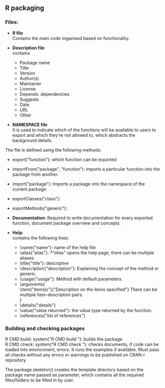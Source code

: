 ## R packaging 

### Files:
- **R file**  
Contains the main code organised based on functionality.  

- **Description file**  
contains 
  - Package name  
  - Title   
  - Version  
  - Author(s)  
  - Maintainer  
  - License
  - Depends: dependencies
  - Suggests  
  - Date  
  - URL  
  - Other  

- **NAMESPACE file**  
It is used to indicate which of the functions will be available to users to 
export and which they're not allowed to, which abstracts the background details.   

The file is defined using the following methods:  
  - export("function"): which function can be exported  
  - importFrom("package", "function"): imports a particular function into the 
  package from another.  
  - import("package"): Imports a package into the namespace of the current package.
  - exportClasses("class"):   
  - exportMethods("generic"): 

- **Documentation**:
Required to write documentation for every exported function, document package 
overview and concepts.  

- **Help**:  
contains the following lines:  
  - \name{"name"}: name of the help file  
  - \alias{"alias"}: *?"alias"* opens the help page, there can be multiple 
aliases  
  - \title{"title"}: descriptive  
  - \description{"description"}: Explaining the concept of the method or generic.  
  - \usage{"usage"}: Method with default parameters.  
  - \arguments{  
    \item{"item(s)"}{"Description on the items specified"} There can be multiple 
    item-description pairs.  
  }  
  - \details{"details"}  
  - \value{"value returned"}: the value type returned by the function.  
  - \references{"list of references"}  
  
### Building and checking packages    
R CMD build: system("R CMD build <packagename>"): builds the package  
R CMD check: system("R CMD check <packagename>"): checks documents, if code can
be loaded into environment, errors. It runs the examples if available. Must pass
all checks without any errors or warnings to be published on CRAN-r repository.  

The package.skeleton() creates the template directory based on the package name
passed as parameter, which contains all the required files/folders to be filled 
in by user.  








